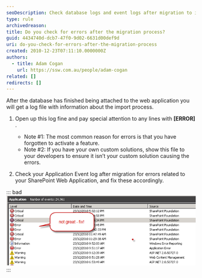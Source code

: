 ```yaml
---
seoDescription: Check database logs and event logs after migration to identify errors and fix them promptly.
type: rule
archivedreason:
title: Do you check for errors after the migration process?
guid: 4434740d-dcb7-47f0-9d02-6631d00def9d
uri: do-you-check-for-errors-after-the-migration-process
created: 2010-12-23T07:11:10.0000000Z
authors: 
  - title: Adam Cogan
    url: https://ssw.com.au/people/adam-cogan
related: []
redirects: []
---
```


After the database has finished being attached to the web application you will get a log file with information about the import process.

<!--endintro-->

1. Open up this log fine and pay special attention to any lines with **[ERROR]** .

   * Note #1: The most common reason for errors is that you have forgotten to activate a feature.
   * Note #2: If you have your own custom solutions, show this file to your developers to ensure it isn’t your custom solution causing the errors.

2. Check your Application Event log after migration for errors related to your SharePoint Web Application, and fix these accordingly.

::: bad
![Figure: Bad example - The event log should show 0 errors after fixing the errors  ](FixEventLogs.png)
:::
